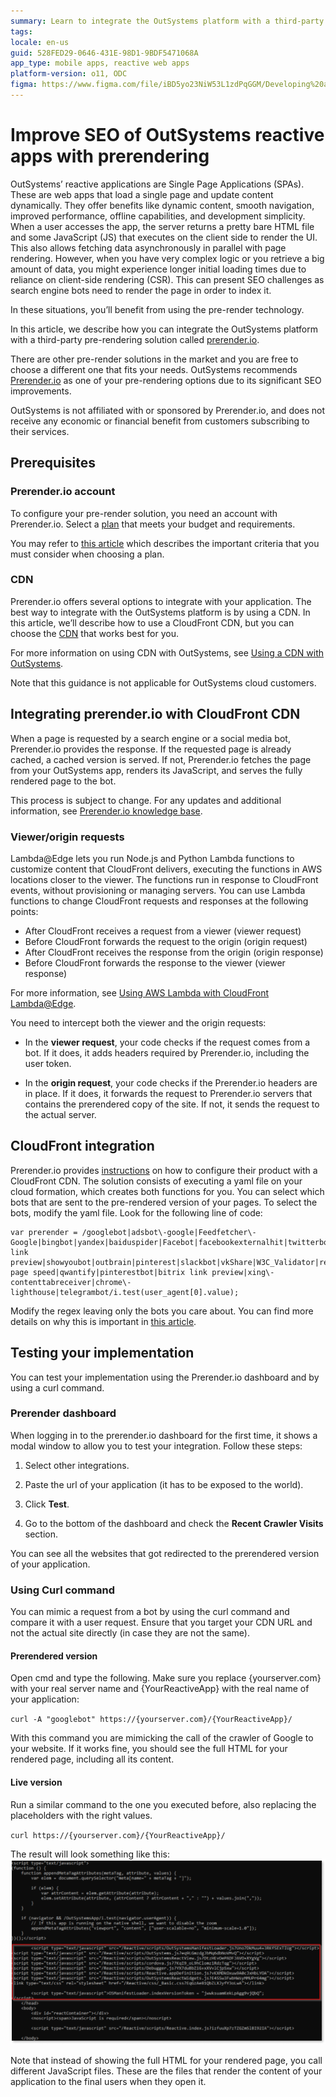 ```yaml
---
summary: Learn to integrate the OutSystems platform with a third-party pre-rendering solution.
tags: 
locale: en-us
guid: 528FED29-0646-431E-98D1-9BDF5471068A
app_type: mobile apps, reactive web apps
platform-version: o11, ODC
figma: https://www.figma.com/file/iBD5yo23NiW53L1zdPqGGM/Developing%20an%20Application?node-id=4239:737
---
```


# Improve SEO of OutSystems reactive apps with prerendering

OutSystems’ reactive applications are Single Page Applications (SPAs). These are web apps that load a single page and update content dynamically. They offer benefits like dynamic content, smooth navigation, improved performance, offline capabilities, and development simplicity.
When a user accesses the app, the server returns a pretty bare HTML file and some JavaScript (JS) that executes on the client side to render the UI. This also allows fetching data asynchronously in parallel with page rendering.
However, when you have very complex logic or you retrieve a big amount of data, you might experience longer initial loading times due to reliance on client-side rendering (CSR). This can present SEO challenges as search engine bots need to render the page in order to index it. 

In these situations, you’ll benefit from using the pre-render technology.

In this article, we describe how you can integrate the OutSystems platform with a third-party pre-rendering solution called [prerender.io](https://prerender.io/). 

<div class="info" markdown="1">

There are other pre-render solutions in the market and you are free to choose a different one that fits your needs. OutSystems recommends [Prerender.io](https://prerender.io/) as one of your pre-rendering options due to its significant SEO improvements. 

</div>

<div class="info" markdown="1">

OutSystems is not affiliated with or sponsored by Prerender.io, and does not receive any economic or financial benefit from customers subscribing to their services. 

</div>

## Prerequisites

### Prerender.io account

To configure your pre-render solution, you need an account with Prerender.io. Select a [plan](https://prerender.io/pricing/) that meets your budget and requirements.

You may refer to [this article](prerender-io-usage-and-configuration.md) which describes the important criteria that you must consider when choosing a plan.

### CDN

Prerender.io offers several options to integrate with your application. The best way to integrate with the OutSystems platform is by using a CDN. In this article, we’ll describe how to use a CloudFront CDN, but you can choose the [CDN](https://docs.prerender.io/docs/integrations-1) that works best for you. 

<div class="info" markdown="1">

For more information on using CDN with OutSystems, see [Using a CDN with OutSystems](https://success.outsystems.com/documentation/11/setup_and_maintain_your_outsystems_infrastructure/setting_up_outsystems/using_a_cdn_with_outsystems/).

Note that this guidance is not applicable for OutSystems cloud customers. 

</div>


## Integrating prerender.io with CloudFront CDN

When a page is requested by a search engine or a social media bot, Prerender.io provides the response. If the requested page is already cached, a cached version is served. If not, Prerender.io fetches the page from your OutSystems app, renders its JavaScript, and serves the fully rendered page to the bot.

<div class="info" markdown="1">

This process is subject to change. For any updates and additional information, see [Prerender.io knowledge base](https://docs.prerender.io/v1/docs/cloudfront).

</div>

### Viewer/origin requests

Lambda@Edge lets you run Node.js and Python Lambda functions to customize content that CloudFront delivers, executing the functions in AWS locations closer to the viewer. The functions run in response to CloudFront events, without provisioning or managing servers. You can use Lambda functions to change CloudFront requests and responses at the following points:

* After CloudFront receives a request from a viewer (viewer request)
* Before CloudFront forwards the request to the origin (origin request)
* After CloudFront receives the response from the origin (origin response)
* Before CloudFront forwards the response to the viewer (viewer response)

For more information, see [Using AWS Lambda with CloudFront Lambda@Edge](https://docs.aws.amazon.com/lambda/latest/dg/lambda-edge.html). 

You need to intercept both the viewer and the origin requests:

* In the **viewer request**, your code checks if the request comes from a bot. If it does, it adds headers required by Prerender.io, including the user token.

* In the **origin request**, your code checks if the Prerender.io headers are in place. If it does, it forwards the request to Prerender.io servers that contains the prerendered copy of the site. If not, it sends the request to the actual server.


## CloudFront integration

Prerender.io provides [instructions](https://docs.prerender.io/v1/docs/cloudfront) on how to configure their product with a CloudFront CDN. The solution consists of executing a yaml file on your cloud formation, which creates both functions for you.
You can select which bots that are sent to the pre-rendered version of your pages. To select the bots, modify the yaml file. Look for the following line of code:

```
var prerender = /googlebot|adsbot\-google|Feedfetcher\-Google|bingbot|yandex|baiduspider|Facebot|facebookexternalhit|twitterbot|rogerbot|linkedinbot|embedly|quora link preview|showyoubot|outbrain|pinterest|slackbot|vkShare|W3C_Validator|redditbot|applebot|whatsapp|flipboard|tumblr|bitlybot|skypeuripreview|nuzzel|discordbot|google page speed|qwantify|pinterestbot|bitrix link preview|xing\-contenttabreceiver|chrome\-lighthouse|telegrambot/i.test(user_agent[0].value); 
```

Modify the regex leaving only the bots you care about. You can find more details on why this is important in [this article](prerender-io-usage-and-configuration.md).

## Testing your implementation

You can test your implementation using the Prerender.io dashboard and by using a curl command.

### Prerender dashboard

When logging in to the prerender.io dashboard for the first time, it shows a modal window to allow you to test your integration. Follow these steps:

1. Select other integrations.

1. Paste the url of your application (it has to be exposed to the world).

1. Click **Test**.

1. Go to the bottom of the dashboard and check the **Recent Crawler Visits** section. 

You can see all the websites that got redirected to the prerendered version of your application. 

### Using Curl command

You can mimic a request from a bot by using the curl command and compare it with a user request. Ensure that you target your CDN URL and not the actual site directly (in case they are not the same).

#### Prerendered version

Open cmd and type the following. Make sure you replace {yourserver.com} with your real server name and {YourReactiveApp} with the real name of your application:

`curl -A "googlebot" https://{yourserver.com}/{YourReactiveApp}/`

With this command you are mimicking the call of the crawler of Google to your website. If it works fine, you should see the full HTML for your rendered page, including all its content.

#### Live version

Run a similar command to the one you executed before, also replacing the placeholders with the right values.

`curl https://{yourserver.com}/{YourReactiveApp}/`

The result will look something like this:
![](images/prerender-ss.png)

Note that instead of showing the full HTML for your rendered page, you call different JavaScript files. These are the files that render the content of your application to the final users when they open it.

